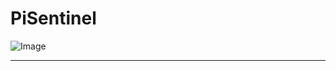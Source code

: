 # PiSentinel

![Image](https://github.com/user-attachments/assets/c02941b4-52d0-43ca-bd12-3c14452eaa15)

---

